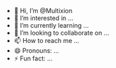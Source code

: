 - 👋 Hi, I’m @Multixion
- 👀 I’m interested in ...
- 🌱 I’m currently learning ...
- 💞️ I’m looking to collaborate on ...
- 📫 How to reach me ...
- 😄 Pronouns: ...
- ⚡ Fun fact: ...

<!---
Multixion/Multixion is a ✨ special ✨ repository because its `README.md` (this file) appears on your GitHub profile.
You can click the Preview link to take a look at your changes.
--->
